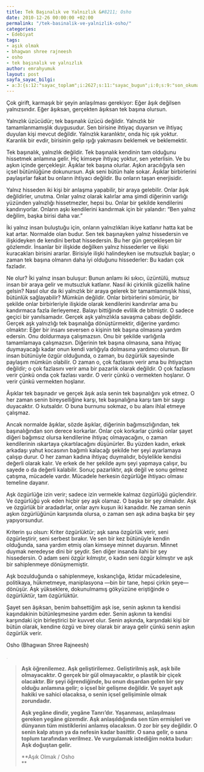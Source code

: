 ```yaml
---
title: Tek Başınalık ve Yalnızlık &#8211; Osho
date: 2010-12-26 00:00:00 +02:00
permalink: "/tek-basinalik-ve-yalnizlik-osho/"
categories:
- Edebiyat
tags:
- aşık olmak
- bhagwan shree rajneesh
- osho
- tek başınalık ve yalnızlık
author: emrahyumuk
layout: post
sayfa_sayac_bilgi:
- a:3:{s:12:"sayac_toplam";i:2627;s:11:"sayac_bugun";i:0;s:9:"son_okuma";i:1366290902;}
---
```


Çok girift, karmaşık bir şeyin anlaşılması gerekiyor: Eğer âşık değilsen yalnızsındır. Eğer âşıksan, gerçekten âşıksan tek başına olursun.

Yalnızlık üzücüdür; tek başınalık üzücü değildir. Yalnızlık bir tamamlanmamışlık duygusudur. Sen birisine ihtiyaç duyarsın ve ihtiyaç duyulan kişi mevcut değildir. Yalnızlık karanlıktır, onda hiç ışık yoktur. Karanlık bir evdir, birisinin gelip ışığı yakmasını beklemek ve beklemektir.

<!--more-->

Tek başınalık, yalnızlık değildir. Tek başınalık kendinin tam olduğunu hissetmek anlamına gelir. Hiç kimseye ihtiyaç yoktur, sen yeterlisin. Ve bu aşkın içinde gerçekleşir. Âşıklar tek başına olurlar. Aşkın aracılığıyla sen içsel bütünlüğüne dokunursun. Aşk seni bütün hale sokar. Âşıklar birbirlerini paylaşırlar fakat bu onların ihtiyacı değildir. Bu onların taşan enerjisidir.

Yalnız hisseden iki kişi bir anlaşma yapabilir, bir araya gelebilir. Onlar âşık değildirler, unutma. Onlar yalnız olarak kalırlar ama şimdi diğerinin varlığı yüzünden yalnızlığı hissetmezler, hepsi bu. Onlar bir şekilde kendilerini kandırıyorlar. Onların aşkı kendilerini kandırmak için bir yalandır: “Ben yalnız değilim, başka birisi daha var.”

İki yalnız insan buluştuğu için, onların yalnızlıkları ikiye katlanır hatta kat be kat artar. Normalde olan budur. Sen tek başınayken yalnız hissedersin ve ilişkideyken de kendini berbat hissedersin. Bu her gün gerçekleşen bir gözlemdir. İnsanlar bir ilişkide değilken yalnız hissederler ve ilişki kuracakları birisini ararlar. Birisiyle ilişki halindeyken ise mutsuzluk başlar; o zaman tek başına olmanın daha iyi olduğunu hissederler: Bu kadarı çok fazladır.

Ne olur? İki yalnız insan buluşur: Bunun anlamı iki sıkıcı, üzüntülü, mutsuz insan bir araya gelir ve mutsuzluk katlanır. Nasıl iki çirkinlik güzellik haline gelsin? Nasıl olur da iki yalnızlık bir araya gelerek bir tamamlanmışlık hissi, bütünlük sağlayabilir? Mümkün değildir. Onlar birbirlerini sömürür, bir şekilde onlar birbirleriyle ilişkide olarak kendilerini kandırırlar ama bu kandırmaca fazla ilerleyemez. Balayı bittiğinde evlilik de bitmiştir. O sadece geçici bir yanılsamadır. Gerçek aşk yalnızlıkla savaşma çabası değildir. Gerçek aşk yalnızlığı tek başınalığa dönüştürmektir, diğerine yardımcı olmaktır: Eğer bir insanı seversen o kişinin tek başına olmasına yardım edersin. Onu doldurmaya çalışmazsın. Onu bir şekilde varlığınla tamamlamaya çalışmazsın. Diğerinin tek başına olmasına, sana ihtiyaç duymayacağı kadar onun kendi varlığıyla dolmasına yardımcı olursun. Bir insan bütünüyle özgür olduğunda, o zaman, bu özgürlük sayesinde paylaşım mümkün olabilir. O zaman o, çok fazlasını verir ama bu ihtiyaçtan değildir; o çok fazlasını verir ama bir pazarlık olarak değildir. O çok fazlasını verir çünkü onda çok fazlası vardır. O verir çünkü o vermekten hoşlanır. O verir çünkü vermekten hoşlanır.

Âşıklar tek başınadır ve gerçek âşık asla senin tek başınalığını yok etmez. O her zaman senin bireyselliğine karşı, tek başınalığına karşı tam bir saygı duyacaktır. O kutsaldır. O buna burnunu sokmaz, o bu alanı ihlal etmeye çalışmaz.

Ancak normalde âşıklar, sözde âşıklar, diğerinin bağımsızlığından, tek başınalığından son derece korkarlar. Onlar çok korkarlar çünkü onlar şayet diğeri bağımsız olursa kendilerine ihtiyaç olmayacağını, o zaman kendilerinin ıskartaya çıkartılacağını düşünürler. Bu yüzden kadın, erkek arkadaşı yahut kocasının bağımlı kalacağı şekilde her şeyi ayarlamaya çalışıp durur. O her zaman kadına ihtiyaç duymalıdır, böylelikle kendisi değerli olarak kalır. Ve erkek de her şekilde aynı şeyi yapmaya çalışır, bu sayede o da değerli kalabilir. Sonuç pazarlıktır, aşk değil ve sonu gelmez çatışma, mücadele vardır. Mücadele herkesin özgürlüğe ihtiyacı olması temeline dayanır.

Aşk özgürlüğe izin verir; sadece izin vermekle kalmaz özgürlüğü güçlendirir. Ve özgürlüğü yok eden hiçbir şey aşk olamaz. O başka bir şey olmalıdır. Aşk ve özgürlük bir aradadırlar, onlar aynı kuşun iki kanadıdır. Ne zaman senin aşkın özgürlüğünün karşısında olursa, o zaman sen aşk adına başka bir şey yapıyorsundur.

Kriterin şu olsun: Kriter özgürlüktür; aşk sana özgürlük verir, seni özgürleştirir, seni serbest bırakır. Ve sen bir kez bütünüyle kendin olduğunda, sana yardım etmiş olan kimseye minnet duyarsın. Minnet duymak neredeyse dini bir şeydir. Sen diğer insanda ilahi bir şey hissedersin. O adam seni özgür kılmıştır, o kadın seni özgür kılmıştır ve aşk bir sahiplenmeye dönüşmemiştir.

Aşk bozulduğunda o sahiplenmeye, kıskançlığa, iktidar mücadelesine, politikaya, hükmetmeye, maniplasyona —bin bir tane, hepsi çirkin şeye— dönüşür. Aşk yükseklere, dokunulmamış gökyüzüne eriştiğinde o özgürlüktür, tam özgürlüktür.

Şayet sen âşıksan, benim bahsettiğim aşk ise, senin aşkının ta kendisi kaşındakinin bütünleşmesine yardım eder. Senin aşkının ta kendisi karşındaki için birleştirici bir kuvvet olur. Senin aşkında, karşındaki kişi bir bütün olarak, kendine özgü ve birey olarak bir araya gelir çünkü senin aşkın özgürlük verir.

Osho (Bhagwan Shree Rajneesh)

<span style="color: #c0c0c0;">.</span>

> **Aşk öğrenilemez. Aşk geliştirilemez. Geliştirilmiş aşk, aşk bile olmayacaktır. O gerçek bir gül olmayacaktır, o plastik bir çiçek olacaktır. Bir şeyi öğrendiğinde, bu onun dışardan gelen bir şey olduğu anlamına gelir; o içsel bir gelişme değildir. Ve şayet aşk hakiki ve sahici olacaksa, o senin içsel gelişiminle olmak zorundadır.**
> 
> **Aşk yegâne dindir, yegâne Tanrı&#8217;dır. Yaşanması, anlaşılması gereken yegâne gizemdir. Aşk anlaşıldığında sen tüm ermişleri ve dünyanın tüm mistiklerini anlamış olacaksın. O zor bir şey değildir. O senin kalp atışın ya da nefesin kadar basittir. O sana gelir, o sana toplum tarafından verilmez. Ve vurgulamak istediğim nokta budur: Aşk doğuştan gelir.**
> 
> **Aşık Olmak / Osho  
> **